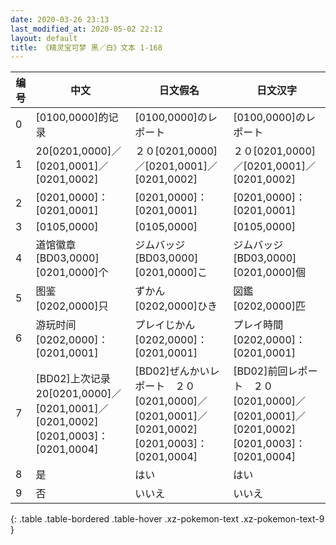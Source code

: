 ```yaml
---
date: 2020-03-26 23:13
last_modified_at: 2020-05-02 22:12
layout: default
title: 《精灵宝可梦 黑／白》文本 1-168
---
```

| 编号 | 中文 | 日文假名 | 日文汉字 |
| ---- | ---- | ---- | --- |
| 0 | [0100,0000]的记录 | [0100,0000]のレポート | [0100,0000]のレポート |
| 1 | 20[0201,0000]／[0201,0001]／[0201,0002] | ２０[0201,0000]／[0201,0001]／[0201,0002] | ２０[0201,0000]／[0201,0001]／[0201,0002] |
| 2 | [0201,0000]：[0201,0001] | [0201,0000]：[0201,0001] | [0201,0000]：[0201,0001] |
| 3 | [0105,0000] | [0105,0000] | [0105,0000] |
| 4 | 道馆徽章[BD03,0000][0201,0000]个 | ジムバッジ　[BD03,0000][0201,0000]こ | ジムバッジ　[BD03,0000][0201,0000]個 |
| 5 | 图鉴　[0202,0000]只 | ずかん　[0202,0000]ひき | 図鑑　[0202,0000]匹 |
| 6 | 游玩时间　[0202,0000]：[0201,0001] | プレイじかん　[0202,0000]：[0201,0001] | プレイ時間　[0202,0000]：[0201,0001] |
| 7 | [BD02]上次记录　20[0201,0000]／[0201,0001]／[0201,0002]　[0201,0003]：[0201,0004] | [BD02]ぜんかいレポート　２０[0201,0000]／[0201,0001]／[0201,0002]　[0201,0003]：[0201,0004] | [BD02]前回レポート　２０[0201,0000]／[0201,0001]／[0201,0002]　[0201,0003]：[0201,0004] |
| 8 | 是 | はい | はい |
| 9 | 否 | いいえ | いいえ |
{: .table .table-bordered .table-hover .xz-pokemon-text .xz-pokemon-text-9 }